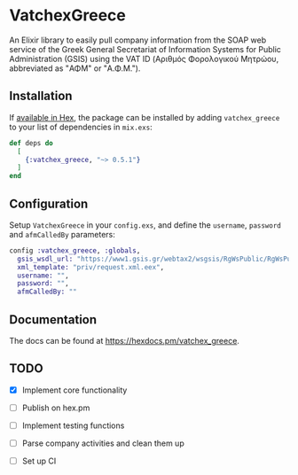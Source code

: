 # VatchexGreece

An Elixir library to easily pull company information from the SOAP web service of the Greek General Secretariat of Information Systems for Public Administration (GSIS) using the VAT ID (Αριθμός Φορολογικού Μητρώου, abbreviated as "ΑΦΜ" or "Α.Φ.Μ.").


## Installation

If [available in Hex](https://hex.pm/docs/publish), the package can be installed
by adding `vatchex_greece` to your list of dependencies in `mix.exs`:

```elixir
def deps do
  [
    {:vatchex_greece, "~> 0.5.1"}
  ]
end
```

## Configuration

Setup `VatchexGreece` in your `config.exs`, and define the `username`, `password` and `afmCalledBy` parameters:

```elixir
config :vatchex_greece, :globals,
  gsis_wsdl_url: "https://www1.gsis.gr/webtax2/wsgsis/RgWsPublic/RgWsPublicPort?wsdl",
  xml_template: "priv/request.xml.eex",
  username: "",
  password: "",
  afmCalledBy: ""
```

## Documentation

The docs can be found at <https://hexdocs.pm/vatchex_greece>.

## TODO

- [x] Implement core functionality
- [ ] Publish on hex.pm
- [ ] Implement testing functions
- [ ] Parse company activities and clean them up
- [ ] Set up CI

